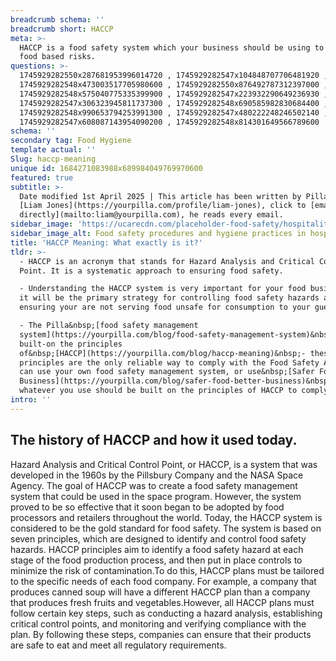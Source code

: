 ```yaml
---
breadcrumb schema: ''
breadcrumb short: HACCP
meta: >-
  HACCP is a food safety system which your business should be using to control
  food based risks.
questions: >-
  1745929282550x287681953996014720 , 1745929282547x104848707706481920 ,
  1745929282548x473003517705980600 , 1745929282550x876492787312397000 ,
  1745929282548x575040775335399900 , 1745929282547x223932290649236930 ,
  1745929282547x306323945811737300 , 1745929282548x690585982830684400 ,
  1745929282548x990653794253991300 , 1745929282547x480222248246502140 ,
  1745929282547x608087143954090200 , 1745929282548x814301649566789600
schema: ''
secondary tag: Food Hygiene
template actual: ''
Slug: haccp-meaning
unique id: 1684271083988x689984049769970600
featured: true
subtitle: >-
  Date modified 1st April 2025 | This article has been written by Pilla Founder,
  [Liam Jones](https://yourpilla.com/profile/liam-jones), click to [email Liam
  directly](mailto:liam@yourpilla.com), he reads every email.
sidebar_image: 'https://ucarecdn.com/placeholder-food-safety/hospitality-food-safety.jpg'
sidebar_image_alt: Food safety procedures and hygiene practices in hospitality
title: 'HACCP Meaning: What exactly is it?'
tldr: >-
  - HACCP is an acronym that stands for Hazard Analysis and Critical Control
  Point. It is a systematic approach to ensuring food safety.

  - Understanding the HACCP system is very important for your food business as
  it will be the primary strategy for controlling food safety hazards and and
  ensuring your are not serving food unsafe for consumption to your guests.

  - The Pilla&nbsp;[food safety management
  system](https://yourpilla.com/blog/food-safety-management-system)&nbsp;is
  built-on the principles
  of&nbsp;[HACCP](https://yourpilla.com/blog/haccp-meaning)&nbsp;- these
  principles are the only reliable way to comply with the Food Safety Act. You
  can use your own food safety management system, or use&nbsp;[Safer Food better
  Business](https://yourpilla.com/blog/safer-food-better-business)&nbsp;but
  whatever you use should be built on the principles of HACCP to comply.&nbsp;
intro: ''
---
```

## The history of HACCP and how it used today.

 Hazard Analysis and Critical Control Point, or HACCP, is a system that was developed in the 1960s by the Pillsbury Company and the NASA Space Agency. The goal of HACCP was to create a food safety management system that could be used in the space program. However, the system proved to be so effective that it soon began to be adopted by food processors and retailers throughout the world.
Today, the HACCP system is considered to be the gold standard for food safety. The system is based on seven principles, which are designed to identify and control food safety hazards. HACCP principles aim to identify a food safety hazard at each stage of the food production process, and then put in place controls to minimize the risk of contamination.To do this, HACCP plans must be tailored to the specific needs of each food company. For example, a company that produces canned soup will have a different HACCP plan than a company that produces fresh fruits and vegetables.However, all HACCP plans must follow certain key steps, such as conducting a hazard analysis, establishing critical control points, and monitoring and verifying compliance with the plan. By following these steps, companies can ensure that their products are safe to eat and meet all regulatory requirements.
